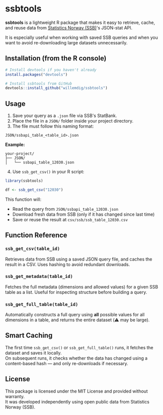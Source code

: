 # ssbtools

**ssbtools** is a lightweight R package that makes it easy to retrieve, cache, and reuse data from [Statistics Norway (SSB)](https://www.ssb.no)'s JSON-stat API.

It is especially useful when working with saved SSB queries and when you want to avoid re-downloading large datasets unnecessarily.

## Installation (from the R console)

```r
# Install devtools if you haven't already
install.packages("devtools")

# Install ssbtools from GitHub
devtools::install_github("willemdig/ssbtools")
```

## Usage

1. Save your query as a `.json` file via SSB's StatBank.
2. Place the file in a `JSON/` folder inside your project directory.
3. The file must follow this naming format:

```
JSON/ssbapi_table_<table_id>.json
```

**Example:**

```
your-project/
├── JSON/
│   └── ssbapi_table_12030.json
```

4. Use `ssb_get_csv()` in your R script:

```r
library(ssbtools)

df <- ssb_get_csv("12030")
```

This function will:
- Read the query from `JSON/ssbapi_table_12030.json`
- Download fresh data from SSB (only if it has changed since last time)
- Save or reuse the result at `csv/ssb/ssb_table_12030.csv`

## Function Reference

### `ssb_get_csv(table_id)`
Retrieves data from SSB using a saved JSON query file, and caches the result in a CSV. Uses hashing to avoid redundant downloads.

### `ssb_get_metadata(table_id)`
Fetches the full metadata (dimensions and allowed values) for a given SSB table as a list. Useful for inspecting structure before building a query.

### `ssb_get_full_table(table_id)`
Automatically constructs a full query using **all** possible values for all dimensions in a table, and returns the entire dataset (⚠️ may be large).

## Smart Caching

The first time `ssb_get_csv()` or `ssb_get_full_table()` runs, it fetches the dataset and saves it locally.  
On subsequent runs, it checks whether the data has changed using a content-based hash — and only re-downloads if necessary.

## License

This package is licensed under the MIT License and provided without warranty.  
It was developed independently using open public data from Statistics Norway (SSB).
